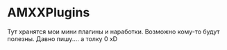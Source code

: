 # AMXXPlugins
Тут хранятся мои мини плагины и наработки. Возможно кому-то будут полезны.
Давно пишу.... а толку 0 xD
